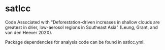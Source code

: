 # satlcc

Code Associated with "Deforestation-driven increases in shallow clouds are greatest in drier, low-aerosol regions in Southeast Asia" (Leung, Grant, and van den Heever 202X).

Package dependencies for analysis code can be found in satlcc.yml.
